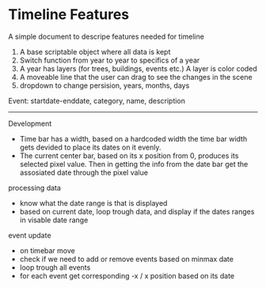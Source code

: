 # Timeline Features
A simple document to descripe features needed for timeline

1. A base scriptable object where all data is kept
2. Switch function from year to year to specifics of a year
3. A year has layers (for trees, buildings, events etc.) A layer is color coded
4. A moveable line that the user can drag to see the changes in the scene
5. dropdown to change persision, years, months, days

Event: startdate-enddate, category, name, description


---
Development

- Time bar has a width, based on a hardcoded width the time bar width gets devided to place its dates on it evenly.
- The current center bar, based on its x position from 0, produces its selected pixel value.
Then in getting the info from the date bar get the assosiated date through the pixel value

processing data
- know what the date range is that is displayed
- based on current date, loop trough data, and display if the dates ranges in visable date range

event update
- on timebar move
- check if we need to add or remove events based on minmax date
- loop trough all events
- for each event get corresponding -x / x position based on its date